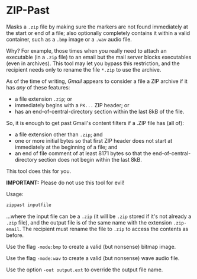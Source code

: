 # ZIP-Past

Masks a `.zip` file by making sure the markers are not found immediately at the start or end of a file; also optionally completely contains it within a valid container, such as a `.bmp` image or a `.wav` audio file. <!-- Additionally, it can use a less common format (extended local headers) for each file. -->

Why? For example, those times when you really need to attach an executable (in a `.zip` file) to an email but the mail server blocks executables (even in archives). This tool may let you bypass this restriction, and the recipient needs only to rename the file `*.zip` to use the archive.

As of the time of writing, *Gmail* appears to consider a file a ZIP archive if it has *any* of these features:

  * a file extension `.zip`; or
  * immediately begins with a `PK...` ZIP header; or
  * has an end-of-central-directory section within the last 8kB of the file.

So, it is enough to get past Gmail's content filters if a .ZIP file has (all of):

  * a file extension other than `.zip`; and
  * one or more initial bytes so that first ZIP header does not start at immediately at the beginning of a file; and
  * an end of file comment of at least 8171 bytes so that the end-of-central-directory section does not begin within the last 8kB.

This tool does this for you.

**IMPORTANT:** Please do not use this tool for evil!

Usage:

```bash
zippast inputfile
```

...where the input file can be a `.zip` (it will be `.zip` stored if it's not already a `.zip` file), and the output file is of the same name with the extension `.zip-email`. The recipient must rename the file to `.zip` to access the contents as before.

Use the flag `-mode:bmp` to create a valid (but nonsense) bitmap image.  

Use the flag `-mode:wav` to create a valid (but nonsense) wave audio file.

Use the option `-out output.ext` to override the output file name.

